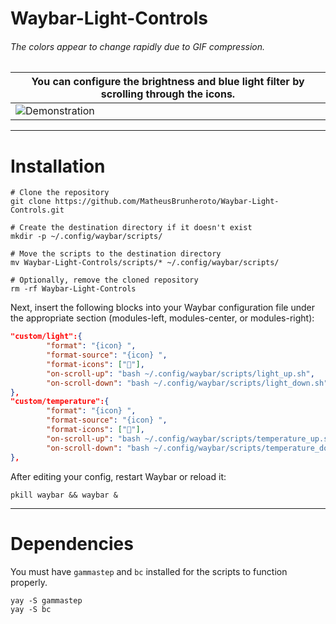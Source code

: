 # Waybar-Light-Controls
###### The colors appear to change rapidly due to GIF compression.
| You can configure the brightness and blue light filter by scrolling through the icons. |
| -------------------------------------- |
|![Demonstration](https://github.com/user-attachments/assets/dc4c3dcb-0b0d-4743-9633-7d429c9becb2)|
<hr>

# Installation
```shell
# Clone the repository
git clone https://github.com/MatheusBrunheroto/Waybar-Light-Controls.git

# Create the destination directory if it doesn't exist
mkdir -p ~/.config/waybar/scripts/

# Move the scripts to the destination directory
mv Waybar-Light-Controls/scripts/* ~/.config/waybar/scripts/

# Optionally, remove the cloned repository
rm -rf Waybar-Light-Controls
```

Next, insert the following blocks into your Waybar configuration file under the appropriate section (modules-left, modules-center, or modules-right):

```json
"custom/light":{
        "format": "{icon} ",
        "format-source": "{icon} ",
        "format-icons": [""],
        "on-scroll-up": "bash ~/.config/waybar/scripts/light_up.sh",
        "on-scroll-down": "bash ~/.config/waybar/scripts/light_down.sh",
},
"custom/temperature":{
        "format": "{icon} ",
        "format-source": "{icon} ",
        "format-icons": [""],
        "on-scroll-up": "bash ~/.config/waybar/scripts/temperature_up.sh",
        "on-scroll-down": "bash ~/.config/waybar/scripts/temperature_down.sh",
},
```
After editing your config, restart Waybar or reload it:
```shell
pkill waybar && waybar &
```
<hr>

# Dependencies

You must have `gammastep` and `bc` installed for the scripts to function properly.

```shell
yay -S gammastep
yay -S bc
```
